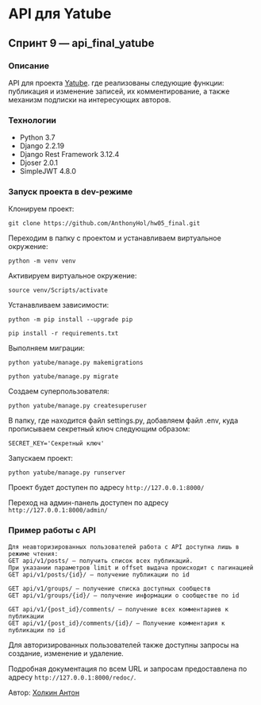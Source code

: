 # API для Yatube
## Спринт 9 — api_final_yatube

### Описание
API для проекта [Yatube](https://github.com/AnthonyHol/hw05_final "Yatube"). где реализованы следующие функции: публикация и изменение записей, их комментирование, а также механизм подписки на интересующих авторов.

### Технологии
- Python 3.7
- Django 2.2.19
- Django Rest Framework 3.12.4
- Djoser 2.0.1
- SimpleJWT 4.8.0

### Запуск проекта в dev-режиме
Клонируем проект:
```
git clone https://github.com/AnthonyHol/hw05_final.git
```

Переходим в папку с проектом и устанавливаем виртуальное окружение:
```
python -m venv venv
```

Активируем виртуальное окружение:
```
source venv/Scripts/activate
```

Устанавливаем зависимости:
```
python -m pip install --upgrade pip
```
```
pip install -r requirements.txt
```

Выполняем миграции:
```
python yatube/manage.py makemigrations
```
```
python yatube/manage.py migrate
```

Создаем суперпользователя:
```
python yatube/manage.py createsuperuser
```

В папку, где находится файл settings.py, добавляем файл .env, куда прописываем секретный ключ следующим образом:
```
SECRET_KEY='Секретный ключ'
```

Запускаем проект:
```
python yatube/manage.py runserver
```

Проект будет доступен по адресу `http://127.0.0.1:8000/`

Переход на админ-панель доступен по адресу `http://127.0.0.1:8000/admin/`

### Пример работы с API

```
Для неавторизированных пользователей работа с API доступна лишь в режиме чтения:
GET api/v1/posts/ — получить список всех публикаций.
При указании параметров limit и offset выдача происходит с пагинацией
GET api/v1/posts/{id}/ — получение публикации по id

GET api/v1/groups/ — получение списка доступных сообществ
GET api/v1/groups/{id}/ — получение информации о сообществе по id

GET api/v1/{post_id}/comments/ — получение всех комментариев к публикации
GET api/v1/{post_id}/comments/{id}/ — Получение комментария к публикации по id
```
Для авторизированных пользователей также доступны запросы на создание, изменение и удаление.

Подробная документация по всем URL и запросам предоставлена по адресу `http://127.0.0.1:8000/redoc/`.


Автор: [Холкин Антон](https://github.com/AnthonyHol/ "Холкин Антон")
